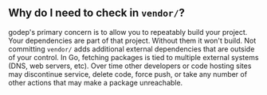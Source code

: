 ## Why do I need to check in `vendor/`?

godep's primary concern is to allow you to repeatably build your project. Your
dependencies are part of that project. Without them it won't build. Not
committing `vendor/` adds additional external dependencies that are outside of
your control. In Go, fetching packages is tied to multiple external systems
(DNS, web servers, etc). Over time other developers or code hosting sites may
discontinue service, delete code, force push, or take any number of other
actions that may make a package unreachable.
